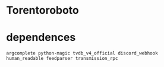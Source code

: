 # Torentoroboto

# dependences

```
argcomplete python-magic tvdb_v4_official discord_webhook human_readable feedparser transmission_rpc
```
